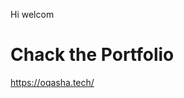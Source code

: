 Hi welcom 

<h1>Chack the Portfolio</h1>
<a href="https://oqasha.tech/" target="_blank">https://oqasha.tech/</a>
